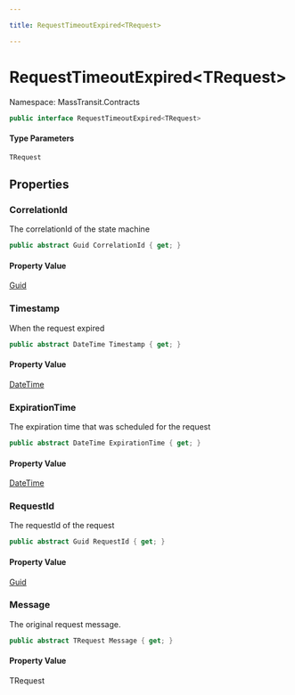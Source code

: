 ```yaml
---

title: RequestTimeoutExpired<TRequest>

---
```


# RequestTimeoutExpired\<TRequest\>

Namespace: MassTransit.Contracts

```csharp
public interface RequestTimeoutExpired<TRequest>
```

#### Type Parameters

`TRequest`<br/>

## Properties

### **CorrelationId**

The correlationId of the state machine

```csharp
public abstract Guid CorrelationId { get; }
```

#### Property Value

[Guid](https://learn.microsoft.com/en-us/dotnet/api/system.guid)<br/>

### **Timestamp**

When the request expired

```csharp
public abstract DateTime Timestamp { get; }
```

#### Property Value

[DateTime](https://learn.microsoft.com/en-us/dotnet/api/system.datetime)<br/>

### **ExpirationTime**

The expiration time that was scheduled for the request

```csharp
public abstract DateTime ExpirationTime { get; }
```

#### Property Value

[DateTime](https://learn.microsoft.com/en-us/dotnet/api/system.datetime)<br/>

### **RequestId**

The requestId of the request

```csharp
public abstract Guid RequestId { get; }
```

#### Property Value

[Guid](https://learn.microsoft.com/en-us/dotnet/api/system.guid)<br/>

### **Message**

The original request message.

```csharp
public abstract TRequest Message { get; }
```

#### Property Value

TRequest<br/>
